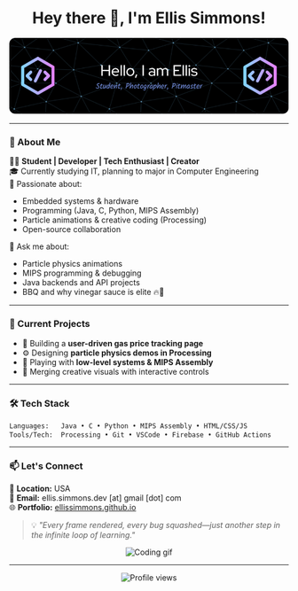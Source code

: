 <h1 align="center">Hey there 👋, I'm Ellis Simmons!</h1>
<p align="center">
  <img src="github-header-image.png" alt="Welcome banner" />
</p>

---

### 🎯 About Me

🧑‍💻 **Student | Developer | Tech Enthusiast | Creator**  
🎓 Currently studying IT, planning to major in Computer Engineering  
🧠 Passionate about:
- Embedded systems & hardware
- Programming (Java, C, Python, MIPS Assembly)
- Particle animations & creative coding (Processing)
- Open-source collaboration

💬 Ask me about:
- Particle physics animations
- MIPS programming & debugging
- Java backends and API projects
- BBQ and why vinegar sauce is elite 🔥🍖

---

### 🚀 Current Projects
- 🧪 Building a **user-driven gas price tracking page**
- ⚙️ Designing **particle physics demos in Processing**
- 💾 Playing with **low-level systems & MIPS Assembly**
- 🔄 Merging creative visuals with interactive controls

---

### 🛠️ Tech Stack

```plaintext
Languages:   Java • C • Python • MIPS Assembly • HTML/CSS/JS
Tools/Tech:  Processing • Git • VSCode • Firebase • GitHub Actions
```

---

### 📫 Let's Connect

📍 **Location:** USA  
📧 **Email:** ellis.simmons.dev [at] gmail [dot] com  
🌐 **Portfolio:** [ellissimmons.github.io](https://ellissimmons.github.io)

> 💡 _"Every frame rendered, every bug squashed—just another step in the infinite loop of learning."_

<p align="center">
  <img src="https://media.giphy.com/media/qgQUggAC3Pfv687qPC/giphy.gif" width="250" alt="Coding gif"/>
</p>

---

<p align="center">
  <img src="https://komarev.com/ghpvc/?username=esimmons1&style=flat-square&color=blue" alt="Profile views" />
</p>
